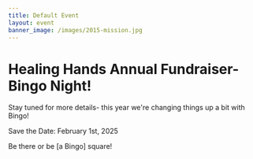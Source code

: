 ```yaml
---
title: Default Event
layout: event
banner_image: /images/2015-mission.jpg
---
```

# Healing Hands Annual Fundraiser- Bingo Night!

Stay tuned for more details- this year we're changing things up a bit with Bingo!

Save the Date: February 1st, 2025

Be there or be \[a Bingo\] square!